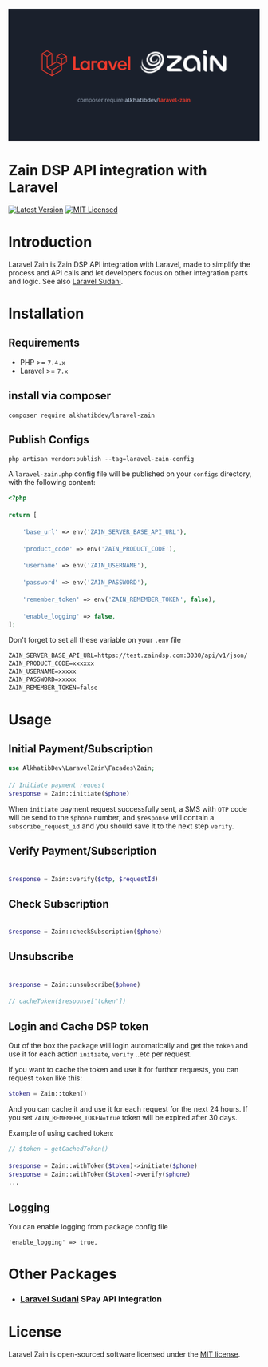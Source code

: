 <p align="center"><img src="/socialcard.png" alt="Social Card of Laravel Zain Package"></p>

# Zain DSP API integration with Laravel

[![Latest Version](https://img.shields.io/github/release/alkhatibdev/laravel-zain.svg?style=flat-square)](https://github.com/alkhatibdev/laravel-zain/releases)
[![MIT Licensed](https://img.shields.io/badge/license-MIT-brightgreen.svg?style=flat-square)](LICENSE)

# Introduction
Laravel Zain is Zain DSP API integration with Laravel, made to simplify the process and API calls and let developers focus on other integration parts and logic. See also [Laravel Sudani](https://github.com/alkhatibdev/laravel-sudani). 

# Installation

## Requirements

- PHP >= `7.4.x`
- Laravel >= `7.x`

## install via composer

```shell
composer require alkhatibdev/laravel-zain
```

## Publish Configs 
```shell
php artisan vendor:publish --tag=laravel-zain-config
```
A `laravel-zain.php` config file will be published on your `configs` directory, with the following content:

```php
<?php

return [

    'base_url' => env('ZAIN_SERVER_BASE_API_URL'),

    'product_code' => env('ZAIN_PRODUCT_CODE'),

    'username' => env('ZAIN_USERNAME'),

    'password' => env('ZAIN_PASSWORD'),

    'remember_token' => env('ZAIN_REMEMBER_TOKEN', false),

    'enable_logging' => false,
];

```
Don't forget to set all these variable on your `.env` file

```env
ZAIN_SERVER_BASE_API_URL=https://test.zaindsp.com:3030/api/v1/json/
ZAIN_PRODUCT_CODE=xxxxxx
ZAIN_USERNAME=xxxxx
ZAIN_PASSWORD=xxxxx
ZAIN_REMEMBER_TOKEN=false
```


# Usage

## Initial Payment/Subscription

```php
use AlkhatibDev\LaravelZain\Facades\Zain;

// Initiate payment request
$response = Zain::initiate($phone)

```

When `initiate` payment request successfully sent, a SMS with `OTP` code will be send to the `$phone` number, and `$response` will contain a `subscribe_request_id` and you should save it to the next step `verify`.

## Verify Payment/Subscription

```php

$response = Zain::verify($otp, $requestId)

```

## Check Subscription

```php

$response = Zain::checkSubscription($phone)

```

## Unsubscribe

```php

$response = Zain::unsubscribe($phone)

// cacheToken($response['token'])

```

## Login and Cache DSP token


Out of the box the package will login automatically and get the `token` and use it for each action `initiate`, `verify` ..etc per request.

If you want to cache the token and use it for furthor requests, you can request `token` like this:

```php
$token = Zain::token()
```
And you can cache it and use it for each request for the next 24 hours.
If you set `ZAIN_REMEMBER_TOKEN=true` token will be expired after 30 days.

Example of using cached token:

```php
// $token = getCachedToken()

$response = Zain::withToken($token)->initiate($phone)
$response = Zain::withToken($token)->verify($phone)
...
```

## Logging
You can enable logging from package config file 
```
'enable_logging' => true,
```

# Other Packages
-   ### [Laravel Sudani](https://github.com/alkhatibdev/laravel-sudani) SPay API Integration

# License

Laravel Zain is open-sourced software licensed under the [MIT license](LICENSE).
